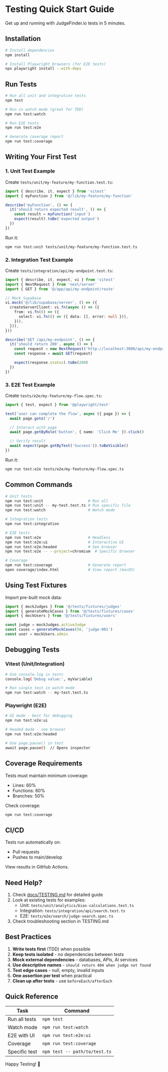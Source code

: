 # Testing Quick Start Guide

Get up and running with JudgeFinder.io tests in 5 minutes.

## Installation

```bash
# Install dependencies
npm install

# Install Playwright browsers (for E2E tests)
npx playwright install --with-deps
```

## Run Tests

```bash
# Run all unit and integration tests
npm test

# Run in watch mode (great for TDD)
npm run test:watch

# Run E2E tests
npm run test:e2e

# Generate coverage report
npm run test:coverage
```

## Writing Your First Test

### 1. Unit Test Example

Create `tests/unit/my-feature/my-function.test.ts`:

```typescript
import { describe, it, expect } from 'vitest'
import { myFunction } from '@/lib/my-feature/my-function'

describe('myFunction', () => {
  it('should return expected result', () => {
    const result = myFunction('input')
    expect(result).toBe('expected output')
  })
})
```

Run it:
```bash
npm run test:unit tests/unit/my-feature/my-function.test.ts
```

### 2. Integration Test Example

Create `tests/integration/api/my-endpoint.test.ts`:

```typescript
import { describe, it, expect, vi } from 'vitest'
import { NextRequest } from 'next/server'
import { GET } from '@/app/api/my-endpoint/route'

// Mock Supabase
vi.mock('@/lib/supabase/server', () => ({
  createServerClient: vi.fn(async () => ({
    from: vi.fn(() => ({
      select: vi.fn(() => ({ data: [], error: null })),
    })),
  })),
}))

describe('GET /api/my-endpoint', () => {
  it('should return 200', async () => {
    const request = new NextRequest('http://localhost:3000/api/my-endpoint')
    const response = await GET(request)

    expect(response.status).toBe(200)
  })
})
```

### 3. E2E Test Example

Create `tests/e2e/my-feature/my-flow.spec.ts`:

```typescript
import { test, expect } from '@playwright/test'

test('user can complete the flow', async ({ page }) => {
  await page.goto('/')

  // Interact with page
  await page.getByRole('button', { name: 'Click Me' }).click()

  // Verify result
  await expect(page.getByText('Success')).toBeVisible()
})
```

Run it:
```bash
npm run test:e2e tests/e2e/my-feature/my-flow.spec.ts
```

## Common Commands

```bash
# Unit tests
npm run test:unit                    # Run all
npm run test:unit -- my-test.test.ts # Run specific file
npm run test:watch                   # Watch mode

# Integration tests
npm run test:integration

# E2E tests
npm run test:e2e                     # Headless
npm run test:e2e:ui                  # Interactive UI
npm run test:e2e:headed              # See browser
npm run test:e2e -- --project=chromium  # Specific browser

# Coverage
npm run test:coverage                # Generate report
open coverage/index.html             # View report (macOS)
```

## Using Test Fixtures

Import pre-built mock data:

```typescript
import { mockJudges } from '@/tests/fixtures/judges'
import { generateMockCases } from '@/tests/fixtures/cases'
import { mockUsers } from '@/tests/fixtures/users'

const judge = mockJudges.activeJudge
const cases = generateMockCases(50, 'judge-001')
const user = mockUsers.admin
```

## Debugging Tests

### Vitest (Unit/Integration)
```bash
# Use console.log in tests
console.log('Debug value:', myVariable)

# Run single test in watch mode
npm run test:watch -- my-test.test.ts
```

### Playwright (E2E)
```bash
# UI mode - best for debugging
npm run test:e2e:ui

# Headed mode - see browser
npm run test:e2e:headed

# Use page.pause() in test
await page.pause()  // Opens inspector
```

## Coverage Requirements

Tests must maintain minimum coverage:
- Lines: 60%
- Functions: 60%
- Branches: 50%

Check coverage:
```bash
npm run test:coverage
```

## CI/CD

Tests run automatically on:
- Pull requests
- Pushes to main/develop

View results in GitHub Actions.

## Need Help?

1. Check [docs/TESTING.md](docs/TESTING.md) for detailed guide
2. Look at existing tests for examples:
   - Unit: `tests/unit/analytics/bias-calculations.test.ts`
   - Integration: `tests/integration/api/search.test.ts`
   - E2E: `tests/e2e/search/judge-search.spec.ts`
3. Check troubleshooting section in TESTING.md

## Best Practices

1. **Write tests first** (TDD) when possible
2. **Keep tests isolated** - no dependencies between tests
3. **Mock external dependencies** - databases, APIs, AI services
4. **Use descriptive names** - `should return 404 when judge not found`
5. **Test edge cases** - null, empty, invalid inputs
6. **One assertion per test** when practical
7. **Clean up after tests** - use `beforeEach/afterEach`

## Quick Reference

| Task | Command |
|------|---------|
| Run all tests | `npm test` |
| Watch mode | `npm run test:watch` |
| E2E with UI | `npm run test:e2e:ui` |
| Coverage | `npm run test:coverage` |
| Specific test | `npm test -- path/to/test.ts` |

Happy Testing! 🎉
